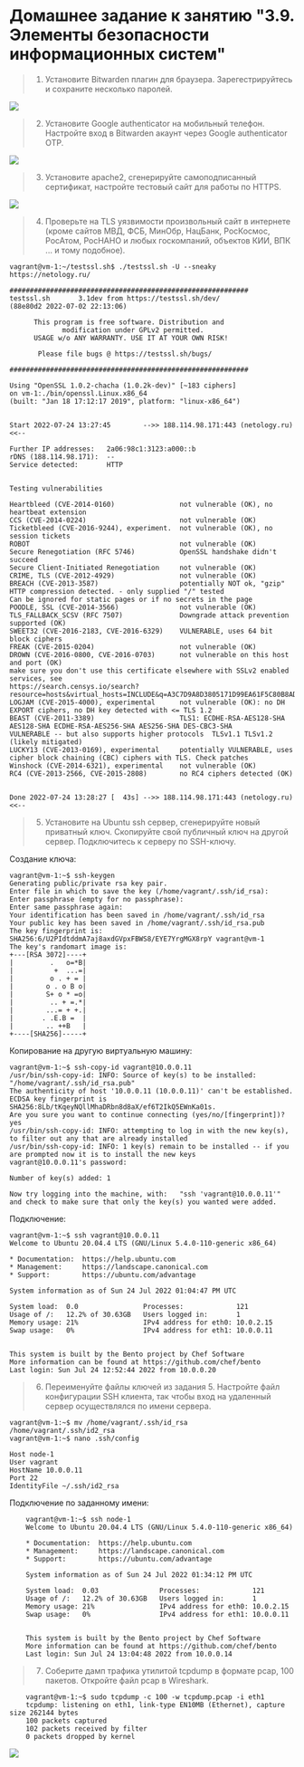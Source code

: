 # Домашнее задание к занятию "3.9. Элементы безопасности информационных систем"

> 1. Установите Bitwarden плагин для браузера. Зарегестрируйтесь и сохраните несколько паролей.

![](1.png)

> 2. Установите Google authenticator на мобильный телефон. Настройте вход в Bitwarden акаунт через Google authenticator OTP.

![](2.png)

> 3. Установите apache2, сгенерируйте самоподписанный сертификат, настройте тестовый сайт для работы по HTTPS.
 
![](3.png)

> 4. Проверьте на TLS уязвимости произвольный сайт в интернете (кроме сайтов МВД, ФСБ, МинОбр, НацБанк, РосКосмос, РосАтом, РосНАНО и любых госкомпаний, объектов КИИ, ВПК ... и тому подобное).


    vagrant@vm-1:~/testssl.sh$ ./testssl.sh -U --sneaky https://netology.ru/
    
    ###########################################################
    testssl.sh       3.1dev from https://testssl.sh/dev/
    (88e80d2 2022-07-02 22:13:06)
    
          This program is free software. Distribution and
                 modification under GPLv2 permitted.
          USAGE w/o ANY WARRANTY. USE IT AT YOUR OWN RISK!
    
           Please file bugs @ https://testssl.sh/bugs/
    
    ###########################################################
    
    Using "OpenSSL 1.0.2-chacha (1.0.2k-dev)" [~183 ciphers]
    on vm-1:./bin/openssl.Linux.x86_64
    (built: "Jan 18 17:12:17 2019", platform: "linux-x86_64")
    
    
    Start 2022-07-24 13:27:45        -->> 188.114.98.171:443 (netology.ru) <<--
    
    Further IP addresses:   2a06:98c1:3123:a000::b
    rDNS (188.114.98.171):  --
    Service detected:       HTTP
    
    
    Testing vulnerabilities
    
    Heartbleed (CVE-2014-0160)                not vulnerable (OK), no heartbeat extension
    CCS (CVE-2014-0224)                       not vulnerable (OK)
    Ticketbleed (CVE-2016-9244), experiment.  not vulnerable (OK), no session tickets
    ROBOT                                     not vulnerable (OK)
    Secure Renegotiation (RFC 5746)           OpenSSL handshake didn't succeed
    Secure Client-Initiated Renegotiation     not vulnerable (OK)
    CRIME, TLS (CVE-2012-4929)                not vulnerable (OK)
    BREACH (CVE-2013-3587)                    potentially NOT ok, "gzip" HTTP compression detected. - only supplied "/" tested
    Can be ignored for static pages or if no secrets in the page
    POODLE, SSL (CVE-2014-3566)               not vulnerable (OK)
    TLS_FALLBACK_SCSV (RFC 7507)              Downgrade attack prevention supported (OK)
    SWEET32 (CVE-2016-2183, CVE-2016-6329)    VULNERABLE, uses 64 bit block ciphers
    FREAK (CVE-2015-0204)                     not vulnerable (OK)
    DROWN (CVE-2016-0800, CVE-2016-0703)      not vulnerable on this host and port (OK)
    make sure you don't use this certificate elsewhere with SSLv2 enabled services, see
    https://search.censys.io/search?resource=hosts&virtual_hosts=INCLUDE&q=A3C7D9A8D3805171D99EA61F5C80B8ADF49B93BA21EBB492D78512BA254E90A5
    LOGJAM (CVE-2015-4000), experimental      not vulnerable (OK): no DH EXPORT ciphers, no DH key detected with <= TLS 1.2
    BEAST (CVE-2011-3389)                     TLS1: ECDHE-RSA-AES128-SHA AES128-SHA ECDHE-RSA-AES256-SHA AES256-SHA DES-CBC3-SHA
    VULNERABLE -- but also supports higher protocols  TLSv1.1 TLSv1.2 (likely mitigated)
    LUCKY13 (CVE-2013-0169), experimental     potentially VULNERABLE, uses cipher block chaining (CBC) ciphers with TLS. Check patches
    Winshock (CVE-2014-6321), experimental    not vulnerable (OK)
    RC4 (CVE-2013-2566, CVE-2015-2808)        no RC4 ciphers detected (OK)
    
    
    Done 2022-07-24 13:28:27 [  43s] -->> 188.114.98.171:443 (netology.ru) <<--

> 5. Установите на Ubuntu ssh сервер, сгенерируйте новый приватный ключ. Скопируйте свой публичный ключ на другой сервер. Подключитесь к серверу по SSH-ключу.

Создание ключа:

    vagrant@vm-1:~$ ssh-keygen
    Generating public/private rsa key pair.
    Enter file in which to save the key (/home/vagrant/.ssh/id_rsa):
    Enter passphrase (empty for no passphrase):
    Enter same passphrase again:
    Your identification has been saved in /home/vagrant/.ssh/id_rsa
    Your public key has been saved in /home/vagrant/.ssh/id_rsa.pub
    The key fingerprint is:
    SHA256:6/U2PIdtddmA7aj8axdGVpxFBWS8/EYE7YrgMGX8rpY vagrant@vm-1
    The key's randomart image is:
    +---[RSA 3072]----+
    |         .   o=*B|
    |          +  ...=|
    |         o . + = |
    |        o . o B o|
    |        S+ o * =o|
    |         .. + =.*|
    |        ...= + +.|
    |       . .E.B =  |
    |        .. ++B   |
    +----[SHA256]-----+

Копирование на другую виртуальную машину:

    vagrant@vm-1:~$ ssh-copy-id vagrant@10.0.0.11
    /usr/bin/ssh-copy-id: INFO: Source of key(s) to be installed: "/home/vagrant/.ssh/id_rsa.pub"
    The authenticity of host '10.0.0.11 (10.0.0.11)' can't be established.
    ECDSA key fingerprint is SHA256:8Lb/tKqeyNQllMhaDRbn8d8aX/ef6T2IkQ5EWnKa01s.
    Are you sure you want to continue connecting (yes/no/[fingerprint])? yes
    /usr/bin/ssh-copy-id: INFO: attempting to log in with the new key(s), to filter out any that are already installed
    /usr/bin/ssh-copy-id: INFO: 1 key(s) remain to be installed -- if you are prompted now it is to install the new keys
    vagrant@10.0.0.11's password:
    
    Number of key(s) added: 1
    
    Now try logging into the machine, with:   "ssh 'vagrant@10.0.0.11'"
    and check to make sure that only the key(s) you wanted were added.


Подключение:

    vagrant@vm-1:~$ ssh vagrant@10.0.0.11
    Welcome to Ubuntu 20.04.4 LTS (GNU/Linux 5.4.0-110-generic x86_64)

    * Documentation:  https://help.ubuntu.com
    * Management:     https://landscape.canonical.com
    * Support:        https://ubuntu.com/advantage

    System information as of Sun 24 Jul 2022 01:04:47 PM UTC
    
    System load:  0.0                Processes:             121
    Usage of /:   12.2% of 30.63GB   Users logged in:       1
    Memory usage: 21%                IPv4 address for eth0: 10.0.2.15
    Swap usage:   0%                 IPv4 address for eth1: 10.0.0.11
    
    
    This system is built by the Bento project by Chef Software
    More information can be found at https://github.com/chef/bento
    Last login: Sun Jul 24 12:52:44 2022 from 10.0.0.20


> 6. Переименуйте файлы ключей из задания 5. Настройте файл конфигурации SSH клиента, так чтобы вход на удаленный сервер осуществлялся по имени сервера.

    vagrant@vm-1:~$ mv /home/vagrant/.ssh/id_rsa /home/vagrant/.ssh/id2_rsa
    vagrant@vm-1:~$ nano .ssh/config
    
    Host node-1
    User vagrant
    HostName 10.0.0.11
    Port 22
    IdentityFile ~/.ssh/id2_rsa

Подключение по заданному имени:


```console
    vagrant@vm-1:~$ ssh node-1
    Welcome to Ubuntu 20.04.4 LTS (GNU/Linux 5.4.0-110-generic x86_64)

    * Documentation:  https://help.ubuntu.com
    * Management:     https://landscape.canonical.com
    * Support:        https://ubuntu.com/advantage

    System information as of Sun 24 Jul 2022 01:34:12 PM UTC

    System load:  0.03               Processes:             121
    Usage of /:   12.2% of 30.63GB   Users logged in:       1
    Memory usage: 21%                IPv4 address for eth0: 10.0.2.15
    Swap usage:   0%                 IPv4 address for eth1: 10.0.0.11
    
    
    This system is built by the Bento project by Chef Software
    More information can be found at https://github.com/chef/bento
    Last login: Sun Jul 24 13:04:48 2022 from 10.0.0.14
```


> 7. Соберите дамп трафика утилитой tcpdump в формате pcap, 100 пакетов. Откройте файл pcap в Wireshark.

```shell
    vagrant@vm-1:~$ sudo tcpdump -c 100 -w tcpdump.pcap -i eth1
    tcpdump: listening on eth1, link-type EN10MB (Ethernet), capture size 262144 bytes
    100 packets captured
    102 packets received by filter
    0 packets dropped by kernel
```

![](4.png)